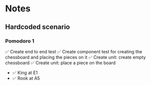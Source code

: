 # Notes

## Hardcoded scenario

### Pomodoro 1

✅ Create end to end test
✅ Create component test for creating the chessboard and placing the pieces on it
✅ Create unit: create empty chessboard
✅ Create unit: place a piece on the board
- ✅ King at E1
- ✅ Rook at A5